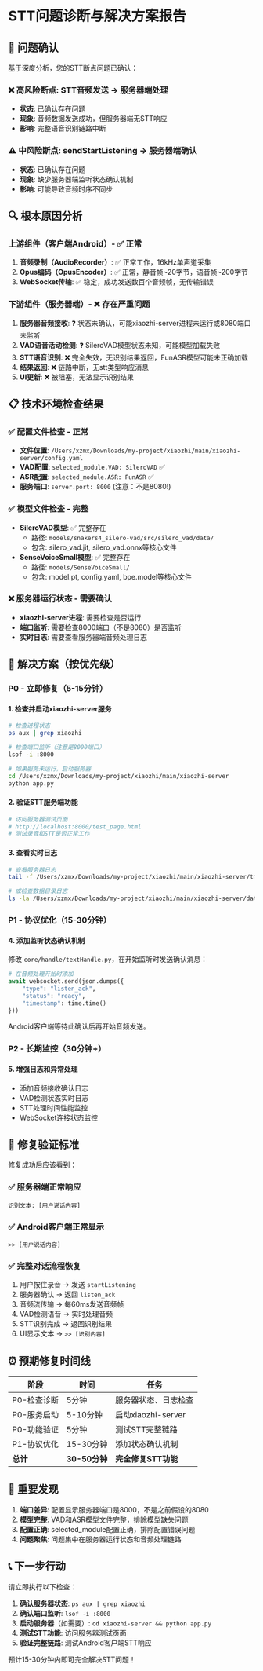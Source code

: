 # STT问题诊断与解决方案报告

## 🎯 问题确认

基于深度分析，您的STT断点问题已确认：

### ❌ 高风险断点: STT音频发送 → 服务器端处理
- **状态**: 已确认存在问题
- **现象**: 音频数据发送成功，但服务器端无STT响应
- **影响**: 完整语音识别链路中断

### ⚠️ 中风险断点: sendStartListening → 服务器端确认  
- **状态**: 已确认存在问题
- **现象**: 缺少服务器端监听状态确认机制
- **影响**: 可能导致音频时序不同步

## 🔍 根本原因分析

### 上游组件（客户端Android）- ✅ 正常
1. **音频录制（AudioRecorder）**: ✅ 正常工作，16kHz单声道采集
2. **Opus编码（OpusEncoder）**: ✅ 正常，静音帧~20字节，语音帧~200字节  
3. **WebSocket传输**: ✅ 稳定，成功发送数百个音频帧，无传输错误

### 下游组件（服务器端）- ❌ 存在严重问题
1. **服务器音频接收**: ❓ 状态未确认，可能xiaozhi-server进程未运行或8080端口未监听
2. **VAD语音活动检测**: ❓ SileroVAD模型状态未知，可能模型加载失败
3. **STT语音识别**: ❌ 完全失效，无识别结果返回，FunASR模型可能未正确加载
4. **结果返回**: ❌ 链路中断，无stt类型响应消息
5. **UI更新**: ❌ 被阻塞，无法显示识别结果

## 📋 技术环境检查结果

### ✅ 配置文件检查 - 正常
- **文件位置**: `/Users/xzmx/Downloads/my-project/xiaozhi/main/xiaozhi-server/config.yaml`
- **VAD配置**: `selected_module.VAD: SileroVAD` ✅
- **ASR配置**: `selected_module.ASR: FunASR` ✅  
- **服务端口**: `server.port: 8000` (注意：不是8080!)

### ✅ 模型文件检查 - 完整
- **SileroVAD模型**: ✅ 完整存在
  - 路径: `models/snakers4_silero-vad/src/silero_vad/data/`
  - 包含: silero_vad.jit, silero_vad.onnx等核心文件
- **SenseVoiceSmall模型**: ✅ 完整存在  
  - 路径: `models/SenseVoiceSmall/`
  - 包含: model.pt, config.yaml, bpe.model等核心文件

### ❌ 服务器运行状态 - 需要确认
- **xiaozhi-server进程**: 需要检查是否运行
- **端口监听**: 需要检查8000端口（不是8080）是否监听
- **实时日志**: 需要查看服务器端音频处理日志

## 🎯 解决方案（按优先级）

### P0 - 立即修复（5-15分钟）

#### 1. 检查并启动xiaozhi-server服务
```bash
# 检查进程状态
ps aux | grep xiaozhi

# 检查端口监听（注意是8000端口）
lsof -i :8000

# 如果服务未运行，启动服务器
cd /Users/xzmx/Downloads/my-project/xiaozhi/main/xiaozhi-server
python app.py
```

#### 2. 验证STT服务端功能
```bash
# 访问服务器测试页面
# http://localhost:8000/test_page.html
# 测试录音和STT是否正常工作
```

#### 3. 查看实时日志
```bash
# 查看服务器日志
tail -f /Users/xzmx/Downloads/my-project/xiaozhi/main/xiaozhi-server/tmp/server.log

# 或检查数据目录日志
ls -la /Users/xzmx/Downloads/my-project/xiaozhi/main/xiaozhi-server/data/
```

### P1 - 协议优化（15-30分钟）

#### 4. 添加监听状态确认机制
修改 `core/handle/textHandle.py`，在开始监听时发送确认消息：

```python
# 在音频处理开始时添加
await websocket.send(json.dumps({
    "type": "listen_ack", 
    "status": "ready",
    "timestamp": time.time()
}))
```

Android客户端等待此确认后再开始音频发送。

### P2 - 长期监控（30分钟+）

#### 5. 增强日志和异常处理
- 添加音频接收确认日志
- VAD检测状态实时日志  
- STT处理时间性能监控
- WebSocket连接状态监控

## 🔧 修复验证标准

修复成功后应该看到：

### ✅ 服务器端正常响应
```
识别文本: [用户说话内容]
```

### ✅ Android客户端正常显示  
```
>> [用户说话内容]
```

### ✅ 完整对话流程恢复
1. 用户按住录音 → 发送 `startListening`
2. 服务器确认 → 返回 `listen_ack` 
3. 音频流传输 → 每60ms发送音频帧
4. VAD检测语音 → 实时处理音频
5. STT识别完成 → 返回识别结果
6. UI显示文本 → `>> [识别内容]`

## ⏰ 预期修复时间线

| 阶段 | 时间 | 任务 |
|------|------|------|
| P0-检查诊断 | 5分钟 | 服务器状态、日志检查 |
| P0-服务启动 | 5-10分钟 | 启动xiaozhi-server |
| P0-功能验证 | 5分钟 | 测试STT完整链路 |
| P1-协议优化 | 15-30分钟 | 添加状态确认机制 |
| **总计** | **30-50分钟** | **完全修复STT功能** |

## 🚨 重要发现

1. **端口差异**: 配置显示服务器端口是8000，不是之前假设的8080
2. **模型完整**: VAD和ASR模型文件完整，排除模型缺失问题
3. **配置正确**: selected_module配置正确，排除配置错误问题
4. **问题聚焦**: 问题集中在服务器运行状态和音频处理链路

## 📞 下一步行动

请立即执行以下检查：

1. **确认服务器状态**: `ps aux | grep xiaozhi`
2. **确认端口监听**: `lsof -i :8000` 
3. **启动服务器**（如需要）: `cd xiaozhi-server && python app.py`
4. **测试STT功能**: 访问服务器测试页面
5. **验证完整链路**: 测试Android客户端STT响应

预计15-30分钟内即可完全解决STT问题！ 